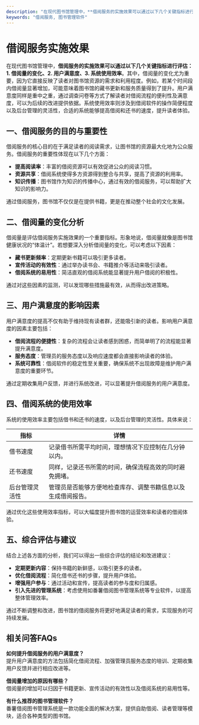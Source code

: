 ```yaml
---
description: "在现代图书馆管理中，**借阅服务的实施效果可以通过以下几个关键指标进行评估：1. 借阅量的变化、2. 用户满意度、3. 系统使用效率**。其中，借阅量的变化尤为重要，因为它直接反映了读者对图书馆资源的需求和利用程度。例如，若某个时间段内借阅量显著增加，可能意味着图书馆的藏书更新和服务质量得到了提升。用户满意度同样是重中之重，通过调查问卷等方式了解读者对借阅流程的便利性及满意度，可以为后续的改进提供依据。系统使用效率则涉及到借阅软件的操作简便程度以及后台管理的灵活性，合适的系统能够提高借阅和还书的速度，提升读者体验。"
keywords: "借阅服务, 图书管理软件"
---
```

# 借阅服务实施效果

在现代图书馆管理中，**借阅服务的实施效果可以通过以下几个关键指标进行评估：1. 借阅量的变化、2. 用户满意度、3. 系统使用效率**。其中，借阅量的变化尤为重要，因为它直接反映了读者对图书馆资源的需求和利用程度。例如，若某个时间段内借阅量显著增加，可能意味着图书馆的藏书更新和服务质量得到了提升。用户满意度同样是重中之重，通过调查问卷等方式了解读者对借阅流程的便利性及满意度，可以为后续的改进提供依据。系统使用效率则涉及到借阅软件的操作简便程度以及后台管理的灵活性，合适的系统能够提高借阅和还书的速度，提升读者体验。

## 一、借阅服务的目的与重要性

借阅服务的核心目的在于满足读者的阅读需求，让图书馆的资源最大化地为公众服务。借阅服务的重要性体现在以下几个方面：

- **提高阅读率**：丰富的借阅资源可以有效促进公众的阅读习惯。
- **资源共享**：借阅系统使得多方资源得到整合与共享，提高了资源的利用率。
- **知识传播**：图书馆作为知识的传播中心，通过有效的借阅服务，可以帮助扩大知识的影响力。

通过借阅服务，图书馆不仅仅是在提供书籍，更是在推动整个社会的文化发展。

## 二、借阅量的变化分析

借阅量是评估借阅服务实施效果的一个重要指标。形象地说，借阅量就像是图书馆健康状况的“体温计”。若想要深入分析借阅量的变化，可以考虑以下因素：

- **藏书更新频率**：定期更新书籍可以吸引更多读者。
- **宣传活动的有效性**：通过举办读书会、书籍推介等活动来吸引读者。
- **借阅系统的易用性**：简洁直观的借阅系统能显著提升用户借阅的积极性。

通过对这些因素的监测，可以发现哪些措施最有效，从而得出改进策略。

## 三、用户满意度的影响因素

用户满意度的提高不仅有助于维持现有读者群，还能吸引新的读者。影响用户满意度的因素主要包括：

- **借阅流程的便捷性**：复杂的流程会让读者感到困惑，而简单明了的流程能显著提升满意度。
- **服务态度**：管理员的服务态度以及响应速度都会直接影响读者的体验。
- **系统可靠性**：借阅软件的稳定性至关重要，确保系统不出现故障是维护用户满意度的重要环节。

通过定期收集用户反馈，并进行系统改进，可以显著提升借阅服务的用户满意度。

## 四、借阅系统的使用效率

系统的使用效率主要包括借书和还书的速度，以及后台管理的灵活性。具体来说：

| 指标                | 详情                                                     |
|---------------------|--------------------------------------------------------|
| 借书速度            | 记录借书所需平均时间，理想情况下应控制在几分钟以内。           |
| 还书速度            | 同样，记录还书所需的时间，确保流程高效的同时避免拥堵。         |
| 后台管理灵活性      | 管理员是否能够方便地检查库存、调整书籍信息以及生成借阅报告。   |

通过优化这些使用效率指标，可以大幅度提升图书馆的运营效率和读者的借阅体验。

## 五、综合评估与建议

结合上述各方面的分析，我们可以得出一些综合评估的结论和改进建议：

- **定期更新内容**：保持书籍的新鲜感，以吸引更多的读者。
- **优化借阅流程**：简化借书还书的步骤，提升用户体验。
- **增强用户参与**：通过活动和宣传，提高读者的参与度和归属感。
- **引入先进的管理系统**：考虑使用如番薯借阅图书管理系统等专业软件，以提高整体管理效率。

通过不断调整和改进，图书馆的借阅服务将更好地满足读者的需求，实现服务的可持续发展。

## 相关问答FAQs

**如何提升借阅服务的用户满意度？**  
提升用户满意度的方法包括简化借阅流程、加强管理员服务态度的培训、定期收集用户反馈并进行相应改进等。

**借阅量增加的原因有哪些？**  
借阅量的增加可以归因于书籍更新、宣传活动的有效性以及借阅系统的易用性等。

**有什么推荐的图书管理软件？**  
番薯借阅图书管理系统是一款功能全面的解决方案，提供自助借阅、读者管理等模块，适合各种类型的图书馆。
